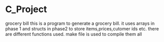 # C_Project
grocery bill
this is a program to generate a grocery bill.
it uses arrays in phase 1 and structs in phase2  to store items,prices,cutomer ids etc.
there are different functions used. 
make file is used to compile them all
